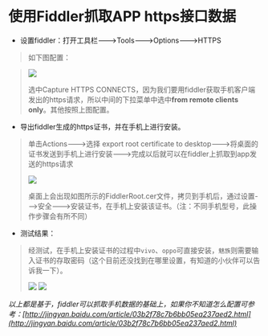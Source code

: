 使用Fiddler抓取APP https接口数据
==============================

* 设置fiddler：打开工具栏--->Tools--->Options--->HTTPS

> 如下图配置：

> ![](http://oqpmmru7y.bkt.clouddn.com/fiddler_https_config.png)
> 
> 选中Capture HTTPS CONNECTS，因为我们要用fiddler获取手机客户端发出的https请求，所以中间的下拉菜单中选中**from remote clients only**。其他按照上图配置。

* 导出fiddler生成的https证书，并在手机上进行安装。

> 单击Actions--->选择 export root certificate to desktop--->将桌面的证书发送到手机上进行安装--->完成以后就可以在fiddler上抓取到app发送的https请求
>
> ![](http://oqpmmru7y.bkt.clouddn.com/FiddlerRoot.png)
> 
> 桌面上会出现如图所示的FiddlerRoot.cer文件，拷贝到手机后，通过设置--->安全--->安装证书，在手机上安装该证书。（注：不同手机型号，此操作步骤会有所不同）
>

* 测试结果：

> 经测试，在手机上安装证书的过程中`vivo`、`oppo`可直接安装，`魅族`则需要输入证书的存取密码（这个目前还没找到在哪里设置，有知道的小伙伴可以告诉我一下）。
> 
> ![](http://oqpmmru7y.bkt.clouddn.com/S70710-095905.jpg)
> ![](http://oqpmmru7y.bkt.clouddn.com/S70710-095909.jpg)

*以上都是基于，fiddler可以抓取手机数据的基础上，如果你不知道怎么配置可参考：[http://jingyan.baidu.com/article/03b2f78c7b6bb05ea237aed2.html](http://jingyan.baidu.com/article/03b2f78c7b6bb05ea237aed2.html)*




